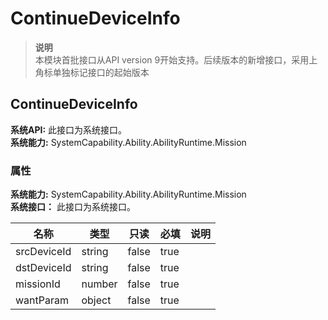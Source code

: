 # ContinueDeviceInfo    
> **说明**   
>本模块首批接口从API version 9开始支持。后续版本的新增接口，采用上角标单独标记接口的起始版本  
    
## ContinueDeviceInfo  
 **系统API:**  此接口为系统接口。  
 **系统能力:**  SystemCapability.Ability.AbilityRuntime.Mission    
### 属性    
 **系统能力:**  SystemCapability.Ability.AbilityRuntime.Mission    
 **系统接口：** 此接口为系统接口。    
    
| 名称 | 类型 | 只读 | 必填 | 说明 |  
| --------| --------| --------| --------| --------|  
| srcDeviceId | string | false | true |  |  
| dstDeviceId | string | false | true |  |  
| missionId | number | false | true |  |  
| wantParam | object | false | true |  |  
